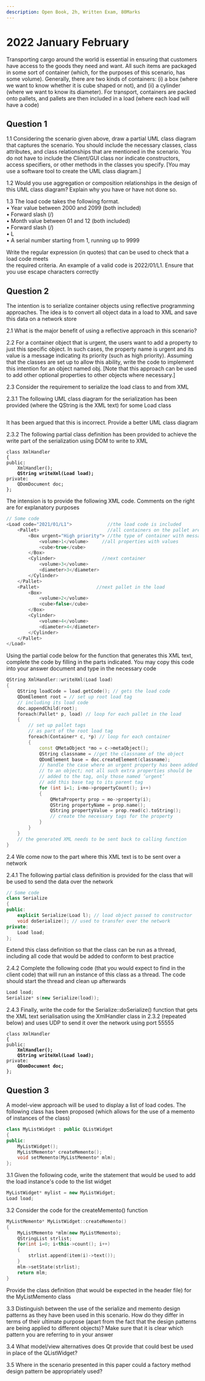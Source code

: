 ```yaml
---
description: Open Book, 2h, Written Exam, 80Marks
---
```


# 2022 January February

Transporting cargo around the world is essential in ensuring that customers have access to the goods they need and want. All such items are packaged in some sort of container (which, for the purposes of this scenario, has some volume). Generally, there are two kinds of containers: (i) a box (where we want to know whether it is cube shaped or not), and (ii) a cylinder (where we want to know its diameter). For transport, containers are packed onto pallets, and pallets are then included in a load (where each load will have a code)

## Question 1

1.1 Considering the scenario given above, draw a partial UML class diagram that captures the scenario. You should include the necessary classes, class attributes, and class relationships that are mentioned in the scenario. You do not have to include the Client/GUI class nor indicate constructors, access specifiers, or other methods in the classes you specify. \[You may use a software tool to create the UML class diagram.]

1.2 Would you use aggregation or composition relationships in the design of this UML class diagram? Explain why you have or have not done so.

1.3 The load code takes the following format.\
• Year value between 2000 and 2099 (both included)\
• Forward slash (/)\
• Month value between 01 and 12 (both included)\
• Forward slash (/)\
• L\
• A serial number starting from 1, running up to 9999

Write the regular expression (in quotes) that can be used to check that a load code meets\
the required criteria. An example of a valid code is 2022/01/L1. Ensure that you use escape characters correctly

## Question 2

The intention is to serialize container objects using reflective programming approaches. The idea is to convert all object data in a load to XML and save this data on a network store

2.1 What is the major benefit of using a reflective approach in this scenario?

2.2 For a container object that is urgent, the users want to add a property to just this specific object. In such cases, the property name is urgent and its value is a message indicating its priority (such as high priority). Assuming that the classes are set up to allow this ability, write the code to implement this intention for an object named obj. \[Note that this approach can be used to add other optional properties to other objects where necessary.]

2.3 Consider the requirement to serialize the load class to and from XML

2.3.1 The following UML class diagram for the serialization has been provided (where the QString is the XML text) for some Load class

<figure><img src="https://i.imgur.com/7x8Vgzo.png" alt=""><figcaption></figcaption></figure>

It has been argued that this is incorrect. Provide a better UML class diagram

2.3.2 The following partial class definition has been provided to achieve the write part of the serialization using DOM to write to XML

<pre class="language-cpp"><code class="lang-cpp">class XmlHandler
{
public:
    XmlHandler();
<strong>    QString writeXml(Load load);
</strong>private:
    QDomDocument doc;
};
</code></pre>

The intension is to provide the following XML code. Comments on the right are for explanatory purposes

```cpp
// Some code
<Load code="2021/01/L1">             //the load code is included
    <Pallet>                         //all containers on the pallet are added
        <Box urgent="High priority"> //the type of container with message
            <volume>1</volume>     //all properties with values
            <cube>true</cube>
        </Box>
        <Cylinder>                 //next container
            <volume>3</volume>
            <diameter>3</diameter>
        </Cylinder>
    </Pallet>
    <Pallet>                     //next pallet in the load
        <Box>
            <volume>2</volume>
            <cube>false</cube>
        </Box>
        <Cylinder>
            <volume>4</volume>
            <diameter>4</diameter>
        </Cylinder>
    </Pallet>
</Load>
```

Using the partial code below for the function that generates this XML text, complete the code by filling in the parts indicated. You may copy this code into your answer document and type in the necessary code

```cpp
QString XmlHandler::writeXml(Load load)
{
    QString loadCode = load.getCode(); // gets the load code
    QDomElement root = // set up root load tag
    // including its load code
    doc.appendChild(root);
    foreach(Pallet* p, load) // loop for each pallet in the load
    {
        // set up pallet tags
        // as part of the root load tag
        foreach(Container* c, *p) // loop for each container
        {
            const QMetaObject *mo = c->metaObject();
            QString classname = //get the classname of the object
            QDomElement base = doc.createElement(classname);
            // handle the case where an urgent property has been added
            // to an object; not all such extra properties should be
            // added to the tag, only those named ‘urgent’
            // add this base tag to its parent tag
            for (int i=1; i<mo->propertyCount(); i++)
            {
                QMetaProperty prop = mo->property(i);
                QString propertyName = prop.name();
                QString propertyValue = prop.read(c).toString();
                // create the necessary tags for the property
            }
        }
    }
    // the generated XML needs to be sent back to calling function
}
```

2.4 We come now to the part where this XML text is to be sent over a network

2.4.1 The following partial class definition is provided for the class that will be used to send the data over the network

```cpp
// Some code
class Serialize
{
public:
    explicit Serialize(Load l); // load object passed to constructor
    void doSerialize(); // used to transfer over the network
private:
    Load load;
};
```

Extend this class definition so that the class can be run as a thread, including all code that would be added to conform to best practice

2.4.2 Complete the following code (that you would expect to find in the client code) that will run an instance of this class as a thread. The code should start the thread and clean up afterwards

```cpp
Load load;
Serialize* s(new Serialize(load));
```

2.4.3 Finally, write the code for the Serialize::doSerialize() function that gets the XML text serialisation using the XmlHandler class in 2.3.2 (repeated below) and uses UDP to send it over the network using port 55555

<pre class="language-cpp"><code class="lang-cpp">class XmlHandler
{
public:
<strong>    XmlHandler();
</strong><strong>    QString writeXml(Load load);
</strong>private:
<strong>    QDomDocument doc;
</strong>};
</code></pre>

## Question 3

A model-view approach will be used to display a list of load codes. The following class has been proposed (which allows for the use of a memento of instances of the class)

```cpp
class MyListWidget : public QListWidget
{
public:
    MyListWidget();
    MyListMemento* createMemento();
    void setMemento(MyListMemento* mlm);
};
```

3.1 Given the following code, write the statement that would be used to add the load instance's code to the list widget

```cpp
MyListWidget* mylist = new MyListWidget;
Load load;
```

3.2 Consider the code for the createMemento() function

```cpp
MyListMemento* MyListWidget::createMemento()
{
    MyListMemento *mlm(new MyListMemento);
    QStringList strlist;
    for(int i=0; i<this->count(); i++)
    {
        strlist.append(item(i)->text());
    }
    mlm->setState(strlist);
    return mlm;
}
```

Provide the class definition (that would be expected in the header file) for the MyListMemento class

3.3 Distinguish between the use of the serialize and memento design patterns as they have been used in this scenario. How do they differ in terms of their ultimate purpose (apart from the fact that the design patterns are being applied to different objects)? Make sure that it is clear which pattern you are referring to in your answer

3.4 What model/view alternatives does Qt provide that could best be used in place of the QListWidget?

3.5 Where in the scenario presented in this paper could a factory method design pattern be appropriately used?
